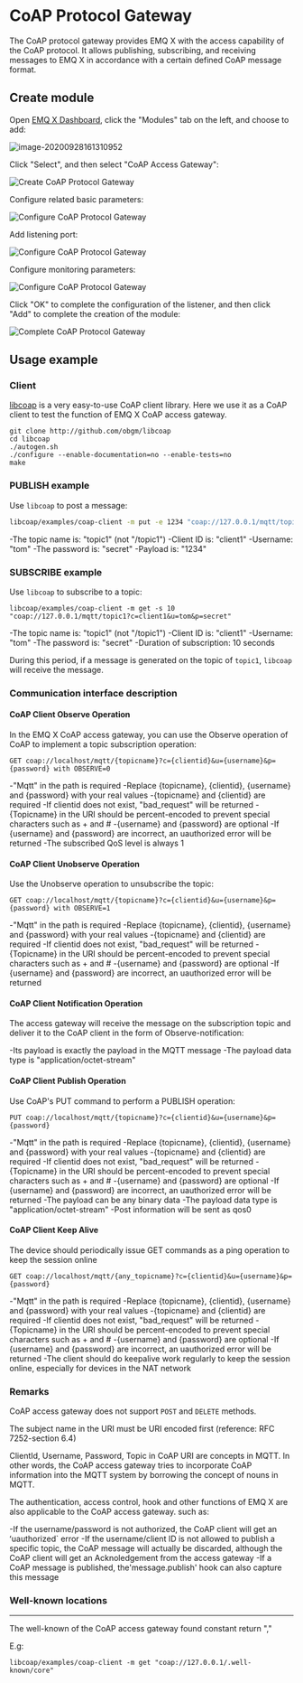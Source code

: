 # CoAP Protocol Gateway

The CoAP protocol gateway provides EMQ X with the access capability of the CoAP protocol. It allows publishing, subscribing, and receiving messages to EMQ X in accordance with a certain defined CoAP message format.

## Create module

Open [EMQ X Dashboard](http://127.0.0.1:18083/#/modules), click the "Modules" tab on the left, and choose to add:

![image-20200928161310952](./assets/modules.png)

Click "Select", and then select "CoAP Access Gateway":

![Create CoAP Protocol Gateway](./assets/coap_add.jpg)

Configure related basic parameters:

![Configure CoAP Protocol Gateway](./assets/coap_conf1.jpg)

Add listening port:

![Configure CoAP Protocol Gateway](./assets/coap_conf2.jpg)

Configure monitoring parameters:

![Configure CoAP Protocol Gateway](./assets/coap_conf3.jpg)

Click "OK" to complete the configuration of the listener, and then click "Add" to complete the creation of the module:

![Complete CoAP Protocol Gateway](./assets/coap_conf4.jpg)

## Usage example

### Client

[libcoap](http://github.com/obgm/libcoap) is a very easy-to-use CoAP client library. Here we use it as a CoAP client to test the function of EMQ X CoAP access gateway.

```
git clone http://github.com/obgm/libcoap
cd libcoap
./autogen.sh
./configure --enable-documentation=no --enable-tests=no
make
```

### PUBLISH example

Use `libcoap` to post a message:

```bash
libcoap/examples/coap-client -m put -e 1234 "coap://127.0.0.1/mqtt/topic1?c=client1&u=tom&p=secret"
```

-The topic name is: "topic1" (not "/topic1")
-Client ID is: "client1"
-Username: "tom"
-The password is: "secret"
-Payload is: "1234"

### SUBSCRIBE example

Use `libcoap` to subscribe to a topic:

```
libcoap/examples/coap-client -m get -s 10 "coap://127.0.0.1/mqtt/topic1?c=client1&u=tom&p=secret"
```

-The topic name is: "topic1" (not "/topic1")
-Client ID is: "client1"
-Username: "tom"
-The password is: "secret"
-Duration of subscription: 10 seconds

During this period, if a message is generated on the topic of `topic1`, `libcoap` will receive the message.

### Communication interface description

#### CoAP Client Observe Operation

In the EMQ X CoAP access gateway, you can use the Observe operation of CoAP to implement a topic subscription operation:

```
GET coap://localhost/mqtt/{topicname}?c={clientid}&u={username}&p={password} with OBSERVE=0
```

-"Mqtt" in the path is required
-Replace {topicname}, {clientid}, {username} and {password} with your real values
-{topicname} and {clientid} are required
-If clientid does not exist, "bad_request" will be returned
-{Topicname} in the URI should be percent-encoded to prevent special characters such as + and #
-{username} and {password} are optional
-If {username} and {password} are incorrect, an uauthorized error will be returned
-The subscribed QoS level is always 1


#### CoAP Client Unobserve Operation

Use the Unobserve operation to unsubscribe the topic:

```
GET coap://localhost/mqtt/{topicname}?c={clientid}&u={username}&p={password} with OBSERVE=1
```

-"Mqtt" in the path is required
-Replace {topicname}, {clientid}, {username} and {password} with your real values
-{topicname} and {clientid} are required
-If clientid does not exist, "bad_request" will be returned
-{Topicname} in the URI should be percent-encoded to prevent special characters such as + and #
-{username} and {password} are optional
-If {username} and {password} are incorrect, an uauthorized error will be returned

#### CoAP Client Notification Operation

The access gateway will receive the message on the subscription topic and deliver it to the CoAP client in the form of Observe-notification:


-Its payload is exactly the payload in the MQTT message
-The payload data type is "application/octet-stream"


#### CoAP Client Publish Operation

Use CoAP's PUT command to perform a PUBLISH operation:

```
PUT coap://localhost/mqtt/{topicname}?c={clientid}&u={username}&p={password}
```
-"Mqtt" in the path is required
-Replace {topicname}, {clientid}, {username} and {password} with your real values
-{topicname} and {clientid} are required
-If clientid does not exist, "bad_request" will be returned
-{Topicname} in the URI should be percent-encoded to prevent special characters such as + and #
-{username} and {password} are optional
-If {username} and {password} are incorrect, an uauthorized error will be returned
-The payload can be any binary data
-The payload data type is "application/octet-stream"
-Post information will be sent as qos0


#### CoAP Client Keep Alive

The device should periodically issue GET commands as a ping operation to keep the session online

```
GET coap://localhost/mqtt/{any_topicname}?c={clientid}&u={username}&p={password}
```

-"Mqtt" in the path is required
-Replace {topicname}, {clientid}, {username} and {password} with your real values
-{topicname} and {clientid} are required
-If clientid does not exist, "bad_request" will be returned
-{Topicname} in the URI should be percent-encoded to prevent special characters such as + and #
-{username} and {password} are optional
-If {username} and {password} are incorrect, an uauthorized error will be returned
-The client should do keepalive work regularly to keep the session online, especially for devices in the NAT network


### Remarks

CoAP access gateway does not support `POST` and `DELETE` methods.

The subject name in the URI must be URI encoded first (reference: RFC 7252-section 6.4)

ClientId, Username, Password, Topic in CoAP URI are concepts in MQTT. In other words, the CoAP access gateway tries to incorporate CoAP information into the MQTT system by borrowing the concept of nouns in MQTT.

The authentication, access control, hook and other functions of EMQ X are also applicable to the CoAP access gateway. such as:

-If the username/password is not authorized, the CoAP client will get an ʻuauthorized` error
-If the username/client ID is not allowed to publish a specific topic, the CoAP message will actually be discarded, although the CoAP client will get an Acknoledgement from the access gateway
-If a CoAP message is published, the'message.publish' hook can also capture this message

### Well-known locations
--------------------

The well-known of the CoAP access gateway found constant return "</mqtt>,</ps>"

E.g:
```
libcoap/examples/coap-client -m get "coap://127.0.0.1/.well-known/core"
```